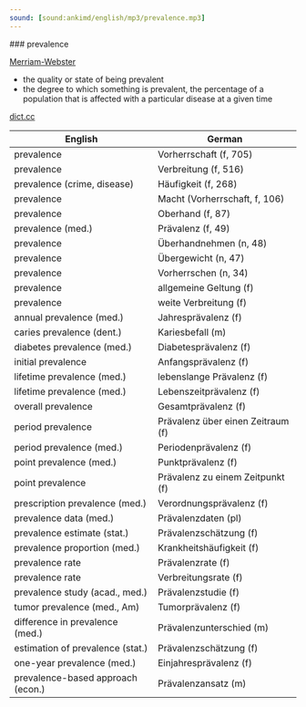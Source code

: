 ```yaml
---
sound: [sound:ankimd/english/mp3/prevalence.mp3]
---
```


\### prevalence

[Merriam-Webster](https://www.merriam-webster.com/dictionary/prevalence)

- the quality or state of being prevalent
- the degree to which something is prevalent, the percentage of a population that is affected with a particular disease at a given time

[dict.cc](https://www.dict.cc/prevalence)

| English        | German       |
| -------------- | ------------ |
| prevalence | Vorherrschaft (f, 705) |
| prevalence | Verbreitung (f, 516) |
| prevalence (crime, disease) | Häufigkeit (f, 268) |
| prevalence | Macht (Vorherrschaft, f, 106) |
| prevalence | Oberhand (f, 87) |
| prevalence (med.) | Prävalenz (f, 49) |
| prevalence | Überhandnehmen (n, 48) |
| prevalence | Übergewicht (n, 47) |
| prevalence | Vorherrschen (n, 34) |
| prevalence | allgemeine Geltung (f) |
| prevalence | weite Verbreitung (f) |
| annual prevalence (med.) | Jahresprävalenz (f) |
| caries prevalence (dent.) | Kariesbefall (m) |
| diabetes prevalence (med.) | Diabetesprävalenz (f) |
| initial prevalence | Anfangsprävalenz (f) |
| lifetime prevalence (med.) | lebenslange Prävalenz (f) |
| lifetime prevalence <LTP> (med.) | Lebenszeitprävalenz <LZP> (f) |
| overall prevalence | Gesamtprävalenz (f) |
| period prevalence | Prävalenz über einen Zeitraum (f) |
| period prevalence <PP> (med.) | Periodenprävalenz <PP> (f) |
| point prevalence (med.) | Punktprävalenz (f) |
| point prevalence | Prävalenz zu einem Zeitpunkt (f) |
| prescription prevalence (med.) | Verordnungsprävalenz (f) |
| prevalence data (med.) | Prävalenzdaten (pl) |
| prevalence estimate (stat.) | Prävalenzschätzung (f) |
| prevalence proportion (med.) | Krankheitshäufigkeit (f) |
| prevalence rate | Prävalenzrate (f) |
| prevalence rate | Verbreitungsrate (f) |
| prevalence study (acad., med.) | Prävalenzstudie (f) |
| tumor prevalence (med., Am) | Tumorprävalenz (f) |
| difference in prevalence (med.) | Prävalenzunterschied (m) |
| estimation of prevalence (stat.) | Prävalenzschätzung (f) |
| one-year prevalence (med.) | Einjahresprävalenz (f) |
| prevalence-based approach (econ.) | Prävalenzansatz (m) |

